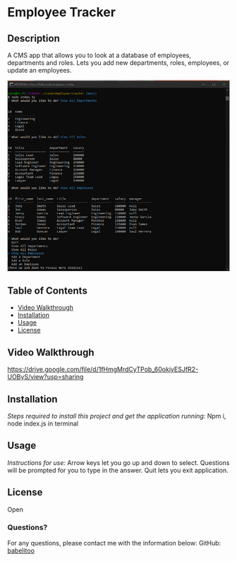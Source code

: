 # Employee Tracker

## Description
A CMS app that allows you to look at a database of employees, departments and roles. Lets you add new departments, roles, employees, or update an employees.

![Screen Shot](./assets/employee-track.png)

## Table of Contents
* [Video Walkthrough](#video)
* [Installation](#installation)
* [Usage](#usage)
* [License](#license)

## Video Walkthrough
https://drive.google.com/file/d/1fHmgMrdCyTPob_60okiyESJfR2-UOByS/view?usp=sharing

## Installation

*Steps required to install this project and get the application running:*
Npm i, node index.js in terminal

 ## Usage
*Instructions for use:*
Arrow keys let you go up and down to select. Questions will be prompted for you to type in the answer. Quit lets you exit application.
## License
Open

### Questions?
For any questions, please contact me with the information below:
GitHub: [babelitoo](https://github.com/babelitoo)
